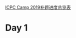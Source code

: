 
[ICPC Camp 2019补题进度总览表](https://github.com/Dafenghh/Training_Summary/blob/master/ICPC%20Camp%202019%E8%A1%A5%E9%A2%98%E8%BF%9B%E5%BA%A6%E6%80%BB%E8%A7%88%E8%A1%A8.md)

# Day 1
